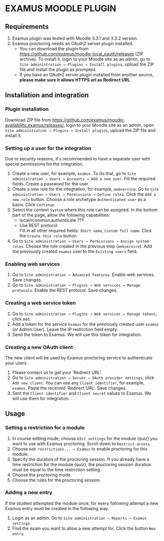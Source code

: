 # EXAMUS MOODLE PLUGIN

## Requirements
1. Examus plugin was tested with Moodle 3.3.1 and 3.3.2 version.
2. Examus proctoring needs an OAuth2 server plugin installed.
    * You can download the plugin from https://github.com/examus/moodle-local_oauth/releases (ZIP archive). To install it, login to your Moodle site as an admin, go to `Site administration → Plugins → Install plugins`, upload the ZIP file and install the plugin as prompted.
    * If you have an OAuth2 server plugin installed from another source, **please make sure it allows HTTPS url as Redirect URL**.

## Installation and integration

### Plugin installation
Download ZIP file from https://github.com/examus/moodle-availability_examus/releases/, login to your Moodle site as an admin, open `Site administration → Plugins → Install plugins`, upload the ZIP file and install it.

### Setting up a user for the integration
Due to security reasons, it's recommended to have a separate user with special permissions for the integration.
1. Create a new user, for example, `examus`. To do that, go to `Site administration → Users → Accounts → Add a new user`. Fill the required fields. Create a password for the user.
2. Create a new role for the integration, for example, `webservice`. Go to `Site administration → Users → Permissions → Define roles`. Click the `Add a new role` button. Choose a role archetype `Authenticated user` as a basis. Click `Continue`.
3. Select the context `System` where this role can be assigned.
In the bottom part of the page, allow the following capabilities:
    - local/rcommon:authenticate ???
    - Use REST protocol  
Fill in all other required fields: `Short name`, `Custom full name`.
Click the `Create this role` button.
4. Go to `Site administration → Users → Permissions → Assign system roles`. Choose the role created in the previous step (`webservice`). Add the previously created `examus` user to the `Existing users` field.

### Enabling web services
1. Go to `Site administration → Advanced features`. Enable web services. Save changes.
2. Go to `Site administration → Plugins → Web services → Manage protocols`. Enable the REST protocol. Save changes.

### Creating a web service token
1. Go to `Site administration → Plugins → Web services → Manage tokens`, click `Add`.
2. Add a token for the service `Examus` for the previously created user `examus` (or Admin User). Leave the IP restriction field empty.
3. Send the token to Examus. We will use this token for integration.

### Creating a new OAuth client
The new client will be used by Examus proctoring service to authenticate your users.
1. Please contact us to get your 'Redirect URL'.
2. Go to `Site administration → Server → OAuth provider settings`, click `Add new client`. You can use any `Client identifier`, for example, `examus`. Paste the received 'Redirect URL'. Save changes.
3. Sent the `Client identifier` and `Client secret` values to Examus. We will use them for integration.

## Usage

### Setting a restriction for a module
1. In course editing mode, choose `Edit settings` for the module (quiz) you want to use with Examus proctoring. Scroll down to `Restrict access`.
2. Choose `Add restrictions... → Examus` to enable proctoring for this module.
3. Specify the duration of the proctoring session. If you already have a time restriction for the module (quiz), the proctoring session duration must be equal to the time restriction setting.
4. Choose the proctoring mode.
5. Choose the rules for the proctoring session.

### Adding a new entry
If the student attempted the module once, for every following attempt a new Examus entry must be created in the following way.
1. Login as an admin. Go to `Site administration → Reports → Examus settings`.
2. Find the exam you want to allow a new attempt for. Click the button `New entry`.
